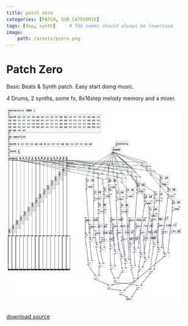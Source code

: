 ```yaml
---
title: patch zero
categories: [PATCH, SUB_CATEGORIE]
tags: [dsp, synth]     # TAG names should always be lowercase
image: 
    path: /assets/pzero.png 
---
```


# Patch Zero

Basic Beats & Synth patch. Easy start doing music.

4 Drums, 2 synths, some fx, 8x16step melody memory and a mixer.

![patch](/assets/pzero.png)

[download source](/assets/pzero.txt)
